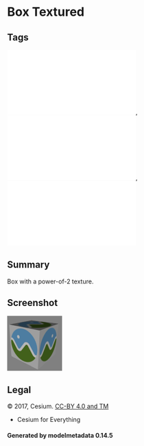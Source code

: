 # Box Textured

## Tags

![core](../../Models-core.md), ![issues](../../Models-issues.md), ![testing](../../Models-testing.md)

## Summary

Box with a power-of-2 texture.

## Screenshot

![screenshot](screenshot/screenshot.png)

## Legal

&copy; 2017, Cesium. [CC-BY 4.0 and TM]()

 - Cesium for Everything

#### Generated by modelmetadata 0.14.5